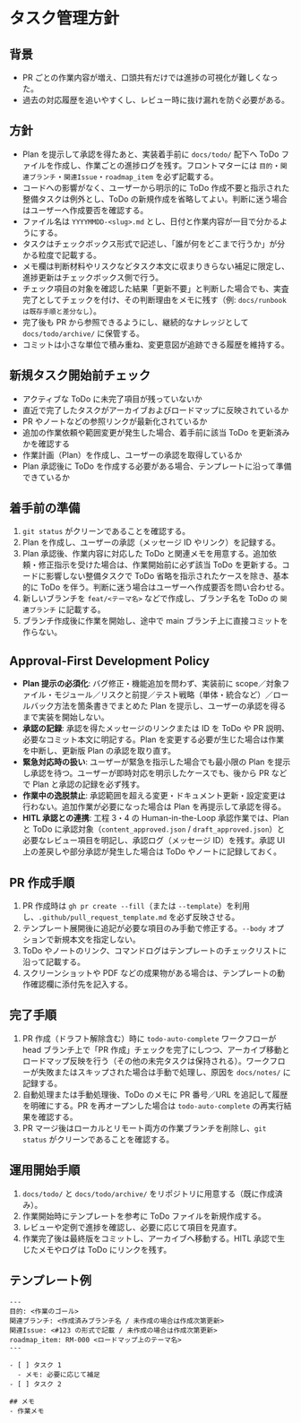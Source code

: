 # タスク管理方針

## 背景
- PR ごとの作業内容が増え、口頭共有だけでは進捗の可視化が難しくなった。
- 過去の対応履歴を追いやすくし、レビュー時に抜け漏れを防ぐ必要がある。

## 方針
- Plan を提示して承認を得たあと、実装着手前に `docs/todo/` 配下へ ToDo ファイルを作成し、作業ごとの進捗ログを残す。フロントマターには `目的`・`関連ブランチ`・`関連Issue`・`roadmap_item` を必ず記載する。
- コードへの影響がなく、ユーザーから明示的に ToDo 作成不要と指示された整備タスクは例外とし、ToDo の新規作成を省略してよい。判断に迷う場合はユーザーへ作成要否を確認する。
- ファイル名は `YYYYMMDD-<slug>.md` とし、日付と作業内容が一目で分かるようにする。
- タスクはチェックボックス形式で記述し、「誰が何をどこまで行うか」が分かる粒度で記載する。
- メモ欄は判断材料やリスクなどタスク本文に収まりきらない補足に限定し、進捗更新はチェックボックス側で行う。
- チェック項目の対象を確認した結果「更新不要」と判断した場合でも、実査完了としてチェックを付け、その判断理由をメモに残す（例: `docs/runbook は既存手順と差分なし`）。
- 完了後も PR から参照できるようにし、継続的なナレッジとして `docs/todo/archive/` に保管する。
- コミットは小さな単位で積み重ね、変更意図が追跡できる履歴を維持する。

## 新規タスク開始前チェック
- アクティブな ToDo に未完了項目が残っていないか
- 直近で完了したタスクがアーカイブおよびロードマップに反映されているか
- PR やノートなどの参照リンクが最新化されているか
- 追加の作業依頼や範囲変更が発生した場合、着手前に該当 ToDo を更新済みかを確認する
- 作業計画（Plan）を作成し、ユーザーの承認を取得しているか
- Plan 承認後に ToDo を作成する必要がある場合、テンプレートに沿って準備できているか

## 着手前の準備
1. `git status` がクリーンであることを確認する。
2. Plan を作成し、ユーザーの承認（メッセージ ID やリンク）を記録する。
3. Plan 承認後、作業内容に対応した ToDo と関連メモを用意する。追加依頼・修正指示を受けた場合は、作業開始前に必ず該当 ToDo を更新する。コードに影響しない整備タスクで ToDo 省略を指示されたケースを除き、基本的に ToDo を伴う。判断に迷う場合はユーザーへ作成要否を問い合わせる。
4. 新しいブランチを `feat/<テーマ名>` などで作成し、ブランチ名を ToDo の `関連ブランチ` に記載する。
5. ブランチ作成後に作業を開始し、途中で main ブランチ上に直接コミットを作らない。

## Approval-First Development Policy
- **Plan 提示の必須化**: バグ修正・機能追加を問わず、実装前に scope／対象ファイル・モジュール／リスクと前提／テスト戦略（単体・統合など）／ロールバック方法を箇条書きでまとめた Plan を提示し、ユーザーの承認を得るまで実装を開始しない。
- **承認の記録**: 承認を得たメッセージのリンクまたは ID を ToDo や PR 説明、必要なコミット本文に明記する。Plan を変更する必要が生じた場合は作業を中断し、更新版 Plan の承認を取り直す。
- **緊急対応時の扱い**: ユーザーが緊急を指示した場合でも最小限の Plan を提示し承認を待つ。ユーザーが即時対応を明示したケースでも、後から PR などで Plan と承認の記録を必ず残す。
- **作業中の逸脱禁止**: 承認範囲を超える変更・ドキュメント更新・設定変更は行わない。追加作業が必要になった場合は Plan を再提示して承認を得る。
- **HITL 承認との連携**: 工程 3・4 の Human-in-the-Loop 承認作業では、Plan と ToDo に承認対象（`content_approved.json` / `draft_approved.json`）と必要なレビュー項目を明記し、承認ログ（メッセージ ID）を残す。承認 UI 上の差戻しや部分承認が発生した場合は ToDo やノートに記録しておく。

## PR 作成手順
1. PR 作成時は `gh pr create --fill`（または `--template`）を利用し、`.github/pull_request_template.md` を必ず反映させる。
2. テンプレート展開後に追記が必要な項目のみ手動で修正する。`--body` オプションで新規本文を指定しない。
3. ToDo やノートのリンク、コマンドログはテンプレートのチェックリストに沿って記載する。
4. スクリーンショットや PDF などの成果物がある場合は、テンプレートの動作確認欄に添付先を記入する。

## 完了手順
1. PR 作成（ドラフト解除含む）時に `todo-auto-complete` ワークフローが head ブランチ上で「PR 作成」チェックを完了にしつつ、アーカイブ移動とロードマップ反映を行う（その他の未完タスクは保持される）。ワークフローが失敗またはスキップされた場合は手動で処理し、原因を `docs/notes/` に記録する。
2. 自動処理または手動処理後、ToDo のメモに PR 番号／URL を追記して履歴を明確にする。PR を再オープンした場合は `todo-auto-complete` の再実行結果を確認する。
3. PR マージ後はローカルとリモート両方の作業ブランチを削除し、`git status` がクリーンであることを確認する。

## 運用開始手順
1. `docs/todo/` と `docs/todo/archive/` をリポジトリに用意する（既に作成済み）。
2. 作業開始時にテンプレートを参考に ToDo ファイルを新規作成する。
3. レビューや定例で進捗を確認し、必要に応じて項目を見直す。
4. 作業完了後は最終版をコミットし、アーカイブへ移動する。HITL 承認で生じたメモやログは ToDo にリンクを残す。

## テンプレート例
```
---
目的: <作業のゴール>
関連ブランチ: <作成済みブランチ名 / 未作成の場合は作成次第更新>
関連Issue: <#123 の形式で記載 / 未作成の場合は作成次第更新>
roadmap_item: RM-000 <ロードマップ上のテーマ名>
---

- [ ] タスク 1
  - メモ: 必要に応じて補足
- [ ] タスク 2

## メモ
- 作業メモ
```
